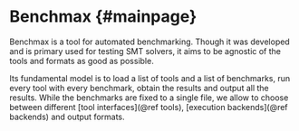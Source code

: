 Benchmax {#mainpage}
============

Benchmax is a tool for automated benchmarking.
Though it was developed and is primary used for testing SMT solvers, it aims to be agnostic of the tools and formats as good as possible.

Its fundamental model is to load a list of tools and a list of benchmarks, run every tool with every benchmark, obtain the results and output all the results. While the benchmarks are fixed to a single file, we allow to choose between different [tool interfaces](@ref tools), [execution backends](@ref backends) and output formats.

